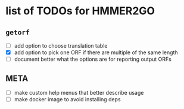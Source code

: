 # list of TODOs for HMMER2GO

## `getorf` 

 - [ ] add option to choose translation table
 - [x] add option to pick one ORF if there are multiple of the same length
 - [ ] document better what the options are for reporting output ORFs

## META
 - [ ] make custom help menus that better describe usage
 - [ ] make docker image to avoid installing deps